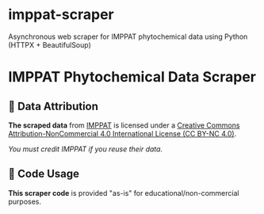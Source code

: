 # imppat-scraper
Asynchronous web scraper for IMPPAT phytochemical data using Python (HTTPX + BeautifulSoup)

# IMPPAT Phytochemical Data Scraper

## 📜 Data Attribution  

**The scraped data** from [IMPPAT](https://cb.imsc.res.in/imppat/) is licensed under a [Creative Commons Attribution-NonCommercial 4.0 International License (CC BY-NC 4.0)](https://creativecommons.org/licenses/by-nc/4.0/).  

*You must credit IMPPAT if you reuse their data.*

## 🚀 Code Usage  

**This scraper code** is provided "as-is" for educational/non-commercial purposes.  

 
